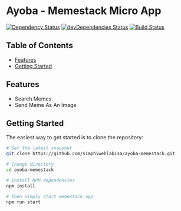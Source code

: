 # Ayoba - Memestack Micro App

[![Dependency Status](https://david-dm.org/simphiwehlabisa/ayoba-memestack/status.svg?style=flat)](https://david-dm.org/simphiwehlabisa/ayoba-memestack) [![devDependencies Status](https://david-dm.org/simphiwehlabisa/ayoba-memestack/dev-status.svg)](https://david-dm.org/simphiwehlabisa/ayoba-memestack?type=dev) [![Build Status](https://travis-ci.org/simphiwehlabisa/ayoba-memestack.svg?branch=master)](https://travis-ci.org/simphiwehlabisa/ayoba-memestack)

## Table of Contents

- [Features](#features)
- [Getting Started](#getting-started)

## Features

- Search Memes
- Send Meme As An Image

## Getting Started

The easiest way to get started is to clone the repository:

```bash
# Get the latest snapshot
git clone https://github.com/simphiwehlabisa/ayoba-memestack.git

# Change directory
cd ayoba-memestack

# Install NPM dependencies
npm install

# Then simply start memestack app
npm run start
```
